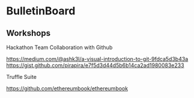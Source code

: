 # BulletinBoard 

## Workshops


Hackathon Team Collaboration with Github

https://medium.com/@ashk3l/a-visual-introduction-to-git-9fdca5d3b43a
https://gist.github.com/pirapira/e7f5d3d44d5b6b14ca2ad1980083e233


Truffle Suite

https://github.com/ethereumbook/ethereumbook

